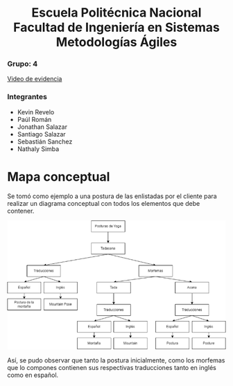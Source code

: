 <h1 align="center">
    Escuela Politécnica Nacional<br>
    Facultad de Ingeniería en Sistemas<br>
    Metodologías Ágiles<br>
</h1>

### Grupo: 4

[Video de evidencia](https://epnecuador-my.sharepoint.com/:v:/g/personal/paul_roman_epn_edu_ec/ETBbSojnLi5AqJv3ftf4RNsBF71ufVjsxZwxL7vW_ti91Q?nav=eyJyZWZlcnJhbEluZm8iOnsicmVmZXJyYWxBcHAiOiJPbmVEcml2ZUZvckJ1c2luZXNzIiwicmVmZXJyYWxBcHBQbGF0Zm9ybSI6IldlYiIsInJlZmVycmFsTW9kZSI6InZpZXciLCJyZWZlcnJhbFZpZXciOiJNeUZpbGVzTGlua0NvcHkifX0&e=bgs6m5)

### Integrantes
- Kevin Revelo
- Paúl Román
- Jonathan Salazar
- Santiago Salazar
- Sebastián Sanchez
- Nathaly Simba

# Mapa conceptual
Se tomó como ejemplo a una postura de las enlistadas por el cliente para realizar un diagrama conceptual con todos los elementos que debe contener. 

![Alt text](assets/conceptualMap.png)

Así, se pudo observar que tanto la postura inicialmente, como los morfemas que lo compones contienen sus respectivas traducciones tanto en inglés como en español. 